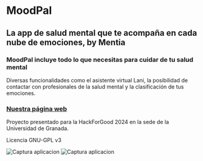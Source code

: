 # MoodPal

## La app de salud mental que te acompaña en cada nube de emociones, by Mentia



### MoodPal incluye todo lo que necesitas para cuidar de tu salud mental
Diversas funcionalidades como el asistente virtual Lani, la posibilidad de contactar con profesionales de la salud mental y la clasificación de tus emociones.

### [Nuestra página web](https://moodpal.tech)

Proyecto presentado para la HackForGood 2024 en la sede de la Universidad de Granada.

Licencia GNU-GPL v3

![Captura aplicacion](https://moodpal.tech/public/experience-1400w.png "Captura de la aplicación")
![Captura aplicacion](https://moodpal.tech/public/getstarted-800w.png "Captura de la aplicación") 
